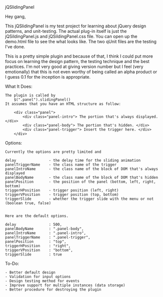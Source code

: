 jQSlidingPanel

Hey gang,

This jQSlidingPanel is my test project for learning about jQuery design patterns, and unit-testing. The actual plug-in itself is just the jQSildingPanel.js and jQSildingPanel.css file. You can open up the demo.html file to see the what looks like. The two qUnit files are the testing I've done.

This is a pretty simple plugin and because of that, I think I could put more focus on learning the design pattern, the testing technique and the best practices. I'm not very good at giving version number but I feel (very emotionally) that this is not even worthy of being called an alpha product or I guess 0.1 for the inception is appropriate. 


What It Does:

	The plugin is called by 
		$(".panel").slidingPanel()
	It assumes that you have an HTML structure as follow:

		<div class="panel">
			<div class="panel-intro"> The portion that's always displayed. </div>
			<div class="panel-body"> The portion that's hidden. </div>
			<div class="panel-trigger"> Insert the trigger here. </div>
		</div>


Options:

	Currently the options are pretty limited and 

	delay               - the delay time for the sliding animation
	panelTriggerName    - the class name of the trigger
	panelIntroName      - the class name of the block of DOM that's always displayed
	panelBodyName       - the class name of the block of DOM that's hidden
	panelPosition       - the position of the panel (bottom, left, right, bottom)
	triggerHPosition    - trigger position (left, right)
	triggerVPosition    - trigger position (top, bottom)
	triggerSlide        - whether the trigger slide with the menu or not (boolean true, false)


	Here are the default options.

	delay               : 500,
	panelBodyName       : ".panel-body",
	panelIntroName      : ".panel-intro",
	panelTriggerName    : ".panel-trigger",
	panelPosition       : "top",
	triggerHPosition    : "right",
	triggerVPosition    : "bottom",
	triggerSlide        : true



To-Do:

	- Better default design
	- Validation for input options
	- Design testing method for events
	- Improve support for multiple instances (data storage)
	- Better procedure for destroying the plugin




